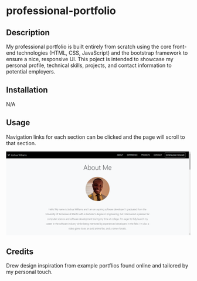 # professional-portfolio

## Description

My professional portfolio is built entirely from scratch using the core front-end technologies (HTML, CSS, JavaScript) and the bootstrap framework to ensure a nice, responsive UI. This poject is intended to showcase my personal profile, technical skills, projects, and contact information to potential employers.

## Installation

N/A

## Usage

Navigation links for each section can be clicked and the page will scroll to that section.

![Professional Portfolio](./assets/images/Portfolio.png)

## Credits

Drew design inspiration from example portflios found online and tailored by my personal touch.